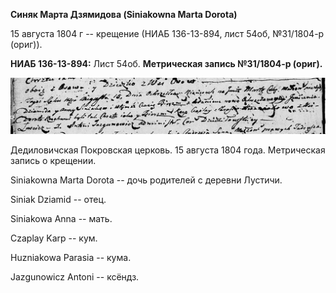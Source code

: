 **Синяк Марта Дзямидова (Siniakowna Marta Dorota)**

15 августа 1804 г -- крещение (НИАБ 136-13-894, лист 54об, №31/1804-р
(ориг)).

**НИАБ 136-13-894:** Лист 54об. **Метрическая запись №31/1804-р
(ориг).**

![](./media/a05b925825c914ef2e86de3009e2bb2658d7530a.png)

Дедиловичская Покровская церковь. 15 августа 1804 года. Метрическая
запись о крещении.

Siniakowna Marta Dorota -- дочь родителей с деревни Лустичи.

Siniak Dziamid -- отец.

Siniakowa Anna -- мать.

Czaplay Karp -- кум.

Huzniakowa Parasia -- кума.

Jazgunowicz Antoni -- ксёндз.
